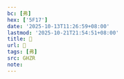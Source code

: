 ```yaml
---
bc: [弗]
hex: ['5F17']
date: '2025-10-13T11:26:59+08:00'
lastmod: '2025-10-21T21:54:51+08:00'
title: 󰔰
url: 󰔰
tags: [弗]
src: GHZR
note:
---
```

